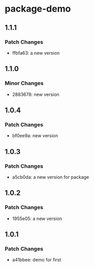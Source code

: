 # package-demo

## 1.1.1

### Patch Changes

- ffbfa63: a new version

## 1.1.0

### Minor Changes

- 2883678: new version

## 1.0.4

### Patch Changes

- bf0ee9a: new version

## 1.0.3

### Patch Changes

- a5cb0da: a new version for package

## 1.0.2

### Patch Changes

- 1955e05: a new version

## 1.0.1

### Patch Changes

- a41bbee: demo for first
